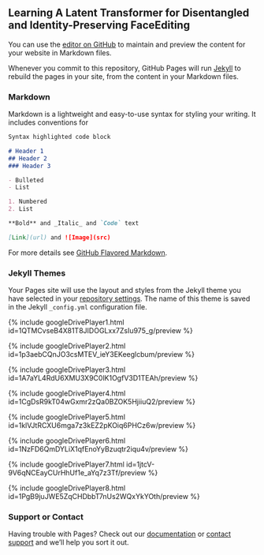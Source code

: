 
## Learning A Latent Transformer for Disentangled and Identity-Preserving FaceEditing

You can use the [editor on GitHub](https://github.com/Xu-Yao/Latent-Transformer/edit/gh-pages/index.md) to maintain and preview the content for your website in Markdown files.

Whenever you commit to this repository, GitHub Pages will run [Jekyll](https://jekyllrb.com/) to rebuild the pages in your site, from the content in your Markdown files.

### Markdown

Markdown is a lightweight and easy-to-use syntax for styling your writing. It includes conventions for

```markdown
Syntax highlighted code block

# Header 1
## Header 2
### Header 3

- Bulleted
- List

1. Numbered
2. List

**Bold** and _Italic_ and `Code` text

[Link](url) and ![Image](src)
```

For more details see [GitHub Flavored Markdown](https://guides.github.com/features/mastering-markdown/).

### Jekyll Themes

Your Pages site will use the layout and styles from the Jekyll theme you have selected in your [repository settings](https://github.com/Xu-Yao/Latent-Transformer/settings/pages). The name of this theme is saved in the Jekyll `_config.yml` configuration file.

{% include googleDrivePlayer1.html id=1QTMCvseB4X81T8JIDOGLxx7ZsIu975_g/preview %}

{% include googleDrivePlayer2.html id=1p3aebCQnJO3csMTEV_ieY3EKeeglcbum/preview %}

{% include googleDrivePlayer3.html id=1A7aYL4RdU6XMU3X9C0lK1OgfV3D1TEAh/preview %}

{% include googleDrivePlayer4.html id=1CgDsR9kT04wGxmr2zQa0BZOK5HjiiuQ2/preview %}

{% include googleDrivePlayer5.html id=1klVJtRCXU6mga7z3kEZ2pKOiq6PHCz6w/preview %}

{% include googleDrivePlayer6.html id=1NzFD6QmDYLiX1qfEnoYyBzuqtr2iqu4v/preview %}

{% include googleDrivePlayer7.html id=1jtcV-9V6qNCEayCUrHhUf1e_aYq7z3Tf/preview %}

{% include googleDrivePlayer8.html id=1PgB9juJWE5ZqCHDbbT7nUs2WQxYkYOth/preview %}


### Support or Contact

Having trouble with Pages? Check out our [documentation](https://docs.github.com/categories/github-pages-basics/) or [contact support](https://support.github.com/contact) and we’ll help you sort it out.

